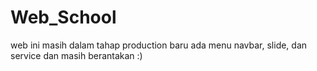 # Web_School

web ini masih dalam tahap production
baru ada menu navbar, slide, dan service dan masih berantakan :)
